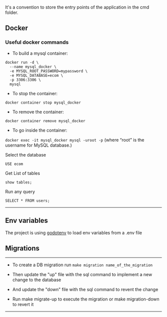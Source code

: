 
It's a convention to store the entry points of the application in the cmd folder.


## Docker

### Useful docker commands

- To build a mysql container:

```
docker run -d \
  --name mysql_docker \
  -e MYSQL_ROOT_PASSWORD=mypassword \
  -e MYSQL_DATABASE=ecom \
  -p 3306:3306 \
  mysql
```


- To stop the container:

`docker container stop mysql_docker`

- To remove the container:

`docker container remove mysql_docker`

- To go inside the container:

`docker exec -it mysql_docker mysql -uroot -p` (where “root” is the username for MySQL database.)

Select the database

`USE ecom`

Get List of tables

`show tables;`

Run any query

`SELECT * FROM users;`

---

## Env variables

The project is using [godotenv](https://pkg.go.dev/github.com/joho/godotenv@v1.5.1) to load env variables from a .env file


## Migrations

---

- To create a DB migration run `make migration name_of_the_migration`

- Then update the "up" file with the sql command to implement a new change to the database

- And update the "down" file with the sql command to revent the change

- Run make migrate-up to execute the migration or make migration-down to revert it

---